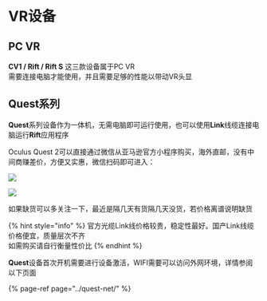 # VR设备

## PC VR

**CV1 / Rift / Rift S** 这三款设备属于PC VR  
需要连接电脑才能使用，并且需要足够的性能以带动VR头显

## Quest系列

**Quest**系列设备作为一体机，无需电脑即可运行使用，也可以使用**Link**线缆连接电脑运行**Rift**应用程序

Oculus Quest 2可以直接通过微信从亚马逊官方小程序购买，海外直邮，没有中间商赚差价，方便又实惠，微信扫码即可进入：

![](https://cdn.jsdelivr.net/gh/EYW-015/Oculus-guide-China/quest/amz64.png)

![](https://cdn.jsdelivr.net/gh/EYW-015/Oculus-guide-China/quest/amz256.png)

如果缺货可以多关注一下，最近是隔几天有货隔几天没货，若价格离谱说明缺货

{% hint style="info" %}
官方光缆Link线价格较贵，稳定性最好。国产Link线缆价格便宜，质量层次不齐  
如需购买请自行衡量性价比
{% endhint %}

**Quest**设备首次开机需要进行设备激活，WIFI需要可以访问外网环境，详情参阅以下页面

{% page-ref page="../quest-net/" %}



